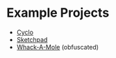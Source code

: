 # Example Projects

* [Cyclo](./cyclo)
* [Sketchpad](./sketchpad)
* [Whack-A-Mole](./whack-a-mole-obfuscated) (obfuscated)
